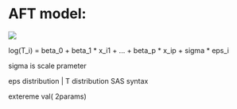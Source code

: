 # AFT model:

<img src="https://render.githubusercontent.com/render/math?math=e^{i \pi} = -1">

log(T_i) = beta_0 + beta_1 * x_i1 + ... + beta_p * x_ip + sigma * eps_i

sigma is scale prameter

eps distribution  | T distribution SAS syntax

extereme val( 2params)
